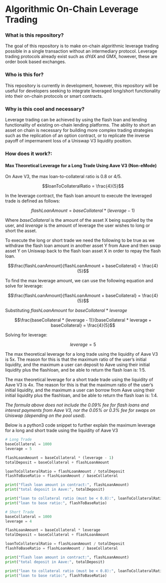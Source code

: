 
# Algorithmic On-Chain Leverage Trading


### **What is this repository?**

The goal of this repository is to make on-chain algorithmic leverage trading possible in a single transaction without an intermediary protocol. Leverage trading protocols already exist such as dYdX and GMX, however, these are order book based exchanges.

### **Who is this for?**

This repository is currently in development, however, this repository will be useful for developers seeking to integrate leveraged long/short functionality into their on-chain protocols or smart contracts. 

### **Why is this cool and necessary?** 

Leverage trading can be achieved by using the flash loan and lending functionality of existing on-chain lending platforms. The ability to short an asset on chain is necessary for building more complex trading strategies such as the replication of an option contract, or to replicate the inverse payoff of impermanent loss of a Uniswap V3 liquidity position.  

### **How does it work?:**

#### **Max Theoretical Leverage for a Long Trade Using Aave V3 (Non-eMode)**

On Aave V3, the max loan-to-collateral ratio is 0.8 or 4/5.

$$loanToCollateralRatio = \frac{4}{5}$$

In the leverage contract, the flash loan amount to execute the leveraged trade is defined as follows:

$$flashLoanAmount = baseCollateral * (leverage - 1)$$

Where *baseCollateral* is the amount of the asset X being supplied by the user, and *leverage* is the amount of leverage the user wishes to long or short the asset.

To execute the long or short trade we need the following to be true as we withdraw the flash loan amount in another asset Y from Aave and then swap asset Y on Uniswap back to the flash loan asset X in order to repay the flash loan.

$$\frac{flashLoanAmount}{flashLoanAmount + baseCollateral} < \frac{4}{5}$$

To find the max leverage amount, we can use the following equation and solve for leverage:

$$\frac{flashLoanAmount}{flashLoanAmount + baseCollateral} = \frac{4}{5}$$

  Substituting *flashLoanAmount* for *baseCollateral*  * *leverage*

$$\frac{baseCollateral * (leverage - 1)}{baseCollateral * leverage + baseCollateral}  = \frac{4}{5}$$

Solving for leverage:

$$leverage = 5$$

The max theoretical leverage for a long trade using the liquidity of Aave V3 is 5x. The reason for this is that the maximum ratio of the user’s initial liquidity, and the maximum a user can deposit to Aave using their initial liquidity plus the flashloan, and be able to return the flash loan is: 1:5. 

The max theoretical leverage for a short trade trade using the liquidity of Aave V3 is 4x. The reason for this is that the maximum ratio of the user’s initial liquidity, and the maximum a user can borrow from Aave using their initial liquidity plus the flashloan, and be able to return the flash loan is: 1:4.

*The formula above does not include the 0.09% fee for flash loans and interest payments from Aave V3, nor the 0.05% or 0.3% fee for swaps on Uniswap (depending on the pool used).*

Below is a python3 code snippet to further explain the maximum leverage for a long and short trade using the liquidity of Aave V3

```python
# Long Trade
baseCollateral = 1000
leverage = 5

flashLoanAmount = baseCollateral * (leverage - 1)
totalDeposit = baseCollateral + flashLoanAmount

loanToCollateralRatio = flashLoanAmount / totalDeposit
flashToBaseRatio = flashLoanAmount / baseCollateral

print("flash loan amount in contract:", flashLoanAmount) 
print("total deposit in Aave:", totalDeposit)

print("loan to collateral ratio (must be < 0.8):", loanToCollateralRatio) 
print("loan to base ratio:", flashToBaseRatio)
```

```python
# Short Trade
baseCollateral = 1000
leverage = 4

flashLoanAmount = baseCollateral * leverage
totalDeposit = baseCollateral + flashLoanAmount

loanToCollateralRatio = flashLoanAmount / totalDeposit
flashToBaseRatio = flashLoanAmount / baseCollateral

print("flash loan amount in contract:", flashLoanAmount) 
print("total deposit in Aave:", totalDeposit)

print("loan to collateral ratio (must be < 0.8):", loanToCollateralRatio) 
print("loan to base ratio:", flashToBaseRatio)
```
